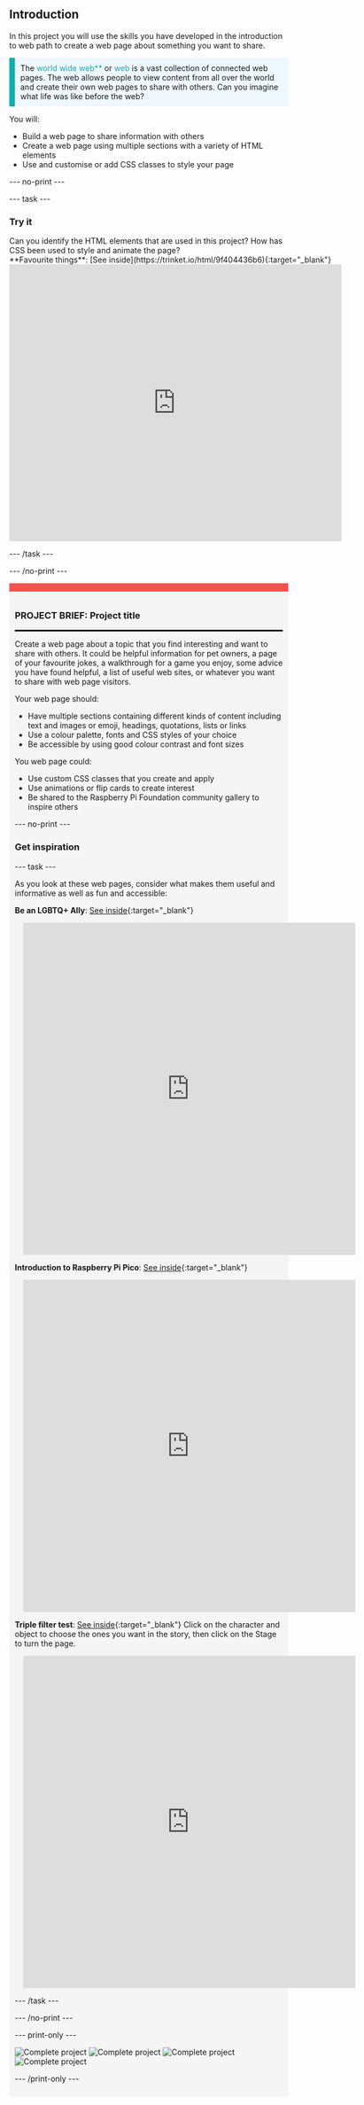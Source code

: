 ## Introduction

In this project you will use the skills you have developed in the introduction to web path to create a web page about something you want to share. 

<p style="border-left: solid; border-width:10px; border-color: #0faeb0; background-color: aliceblue; padding: 10px;">
The <span style="color: #0faeb0">world wide web**</span> or <span style="color: #0faeb0">web</span> is a vast collection of connected web pages. The web allows people to view content from all over the world and create their own web pages to share with others. Can you imagine what life was like before the web?
</p>

You will:
+ Build a web page to share information with others
+ Create a web page using multiple sections with a variety of HTML elements
+ Use and customise or add CSS classes to style your page

--- no-print ---

--- task ---

### Try it
<div style="display: flex; flex-wrap: wrap">
<div style="flex-basis: 200px; flex-grow: 1">
Can you identify the HTML elements that are used in this project? How has CSS been used to style and animate the page?
</div>
<div>
**Favourite things**: [See inside](https://trinket.io/html/9f404436b6){:target="_blank"}

<iframe src="https://trinket.io/embed/html/9f404436b6?outputOnly=true" width="600" height="500" frameborder="0" marginwidth="0" marginheight="0" allowfullscreen></iframe>
</div>
</div>

--- /task ---

--- /no-print ---

<div style="border-top: 15px solid #f3524f; background-color: whitesmoke; margin-bottom: 20px; padding: 10px;">

### PROJECT BRIEF: Project title
<hr style="border-top: 2px solid black;">

Create a web page about a topic that you find interesting and want to share with others. It could be helpful information for pet owners, a page of your favourite jokes, a walkthrough for a game you enjoy, some advice you have found helpful, a list of useful web sites, or whatever you want to share with web page visitors.

Your web page should:
+ Have multiple sections containing different kinds of content including text and images or emoji, headings, quotations, lists or links
+ Use a colour palette, fonts and CSS styles of your choice
+ Be accessible by using good colour contrast and font sizes

You web page could:
+ Use custom CSS classes that you create and apply
+ Use animations or flip cards to create interest
+ Be shared to the Raspberry Pi Foundation community gallery to inspire others 

--- no-print ---

### Get inspiration

--- task ---

As you look at these web pages, consider what makes them useful and informative as well as fun and accessible:

**Be an LGBTQ+ Ally**: [See inside](https://rpifoundation.trinket.io/sites/be-an-lgbtq-ally){:target="_blank"}
<div class="scratch-preview" style="margin-left: 15px;">
  <iframe allowtransparency="true" width="600" height="600" src="https://rpifoundation.trinket.io/sites/be-an-lgbtq-ally" frameborder="0"></iframe>
</div>

**Introduction to Raspberry Pi Pico**: [See inside](https://rpifoundation.trinket.io/sites/raspberry-pi-pico){:target="_blank"}
<div class="scratch-preview" style="margin-left: 15px;">
  <iframe allowtransparency="true" width="600" height="600" src="https://rpifoundation.trinket.io/sites/raspberry-pi-pico" frameborder="0"></iframe>
</div>

**Triple filter test**: [See inside](https://rpifoundation.trinket.io/sites/triple-filter-test){:target="_blank"}
Click on the character and object to choose the ones you want in the story, then click on the Stage to turn the page.
<div class="scratch-preview" style="margin-left: 15px;">
  <iframe allowtransparency="true" width="600" height="600" src="https://rpifoundation.trinket.io/sites/triple-filter-test" frameborder="0"></iframe>
</div>

--- /task ---

--- /no-print ---

--- print-only ---

![Complete project](images/favourite.png)
![Complete project](images/ally.png)
![Complete project](images/pico.png)
![Complete project](images/filter.png)

--- /print-only ---


